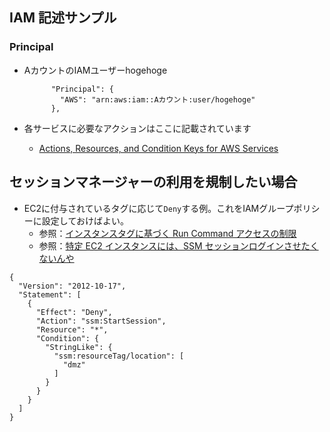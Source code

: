 ## IAM 記述サンプル
### Principal
- AカウントのIAMユーザーhogehoge
  ```
        "Principal": {
          "AWS": "arn:aws:iam::Aカウント:user/hogehoge"
        },
  ```

- 各サービスに必要なアクションはここに記載されています
  - [Actions, Resources, and Condition Keys for AWS Services](https://docs.aws.amazon.com/ja_jp/IAM/latest/UserGuide/reference_policies_actions-resources-contextkeys.html)
## セッションマネージャーの利用を規制したい場合
- EC2に付与されているタグに応じて`Deny`する例。これをIAMグループポリシーに設定しておけばよい。
  - 参照：[インスタンスタグに基づく Run Command アクセスの制限](https://docs.aws.amazon.com/ja_jp/systems-manager/latest/userguide/sysman-rc-setting-up-cmdsec.html)
  - 参照：[特定 EC2 インスタンスには、SSM セッションログインさせたくないんや](https://dev.classmethod.jp/cloud/aws/deny-session-manager/)
```
{
  "Version": "2012-10-17",
  "Statement": [
    {
      "Effect": "Deny",
      "Action": "ssm:StartSession",
      "Resource": "*",
      "Condition": {
        "StringLike": {
          "ssm:resourceTag/location": [
            "dmz"
          ]
        }
      }
    }
  ]
}
```